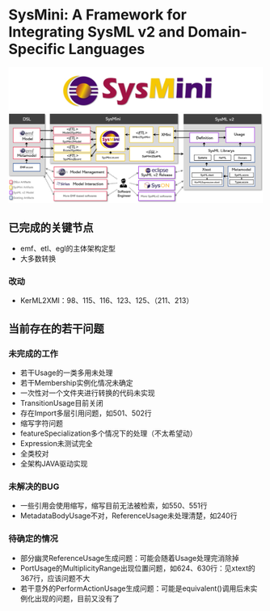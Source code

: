# SysMini: A Framework for Integrating SysML v2 and Domain-Specific Languages

![LOGO](https://github.com/Ruizhe-Yang/SysMini/blob/main/logo.png)
![SysMini Architecture](https://github.com/Ruizhe-Yang/SysMini/blob/main/SysMini%20architecture.png)

## 已完成的关键节点

- emf、etl、egl的主体架构定型
- 大多数转换

### 改动

- KerML2XMI：98、115、116、123、125、（211、213）

## 当前存在的若干问题

### 未完成的工作

- 若干Usage的一类多用未处理
- 若干Membership实例化情况未确定
- 一次性对一个文件夹进行转换的代码未实现
- TransitionUsage目前关闭
- 存在Import多层引用问题，如501、502行
- 缩写字符问题
- featureSpecialization多个情况下的处理（不太希望动）
- Expression未测试完全
- 全类校对
- 全架构JAVA驱动实现

### 未解决的BUG

- 一些引用会使用缩写，缩写目前无法被检索，如550、551行
- MetadataBodyUsage不对，ReferenceUsage未处理清楚，如240行

### 待确定的情况

- 部分幽灵ReferenceUsage生成问题：可能会随着Usage处理完消除掉
- PortUsage的MultiplicityRange出现位置问题，如624、630行：见xtext的367行，应该问题不大
- 若干意外的PerformActionUsage生成问题：可能是equivalent()调用后未实例化出现的问题，目前又没有了
